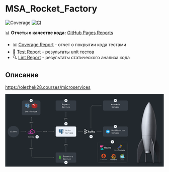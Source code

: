 # MSA_Rocket_Factory

![Coverage](https://img.shields.io/badge/Coverage-0.0%25-red)
[![CI](https://github.com/kont1n/MSA_Rocket_Factory/actions/workflows/ci.yml/badge.svg)](https://github.com/kont1n/MSA_Rocket_Factory/actions/workflows/ci.yml)

📊 **Отчеты о качестве кода:** [GitHub Pages Reports](https://kont1n.github.io/MSA_Rocket_Factory/)
- 📊 [Coverage Report](https://kont1n.github.io/MSA_Rocket_Factory/) - отчет о покрытии кода тестами
- 🧪 [Test Report](https://kont1n.github.io/MSA_Rocket_Factory/tests/) - результаты unit тестов
- 🔍 [Lint Report](https://kont1n.github.io/MSA_Rocket_Factory/lint/) - результаты статического анализа кода

## Описание
https://olezhek28.courses/microservices

![схема](https://github.com/kont1n/MSA_Rocket_Factory/blob/main/logo.png)
